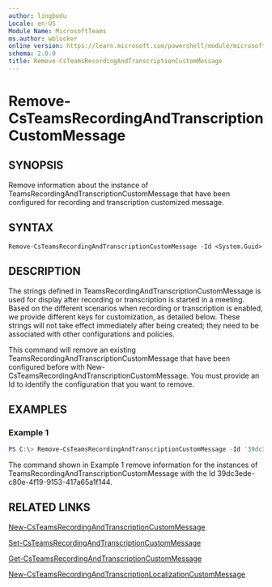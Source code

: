 ```yaml
---
author: lingbodu
Locale: en-US
Module Name: MicrosoftTeams
ms.author: wblocker
online version: https://learn.microsoft.com/powershell/module/microsoftteams/Remove-CsTeamsRecordingAndTranscriptionCustomMessage
schema: 2.0.0
title: Remove-CsTeamsRecordingAndTranscriptionCustomMessage
---
```


# Remove-CsTeamsRecordingAndTranscriptionCustomMessage

## SYNOPSIS

Remove information about the instance of TeamsRecordingAndTranscriptionCustomMessage that have been configured for recording and transcription customized message.
## SYNTAX

```
Remove-CsTeamsRecordingAndTranscriptionCustomMessage -Id <System.Guid>
```

## DESCRIPTION
The strings defined in TeamsRecordingAndTranscriptionCustomMessage is used for display after recording or transcription is started in a meeting. 
Based on the different scenarios when recording or transcription is enabled, we provide different keys for customization, as detailed below. 
These strings will not take effect immediately after being created; they need to be associated with other configurations and policies.

This command will remove an existing TeamsRecordingAndTranscriptionCustomMessage that have been configured before with New-CsTeamsRecordingAndTranscriptionCustomMessage. You must provide an Id to identify the configuration that you want to remove.

## EXAMPLES

### Example 1
```powershell
PS C:\> Remove-CsTeamsRecordingAndTranscriptionCustomMessage -Id '39dc3ede-c80e-4f19-9153-417a65a1f144'
```
The command shown in Example 1 remove information for the instances of TeamsRecordingAndTranscriptionCustomMessage with the Id 39dc3ede-c80e-4f19-9153-417a65a1f144.

## RELATED LINKS
[New-CsTeamsRecordingAndTranscriptionCustomMessage](https://learn.microsoft.com/powershell/module/microsoftteams/new-CsTeamsRecordingAndTranscriptionCustomMessage)

[Set-CsTeamsRecordingAndTranscriptionCustomMessage](https://learn.microsoft.com/powershell/module/microsoftteams/set-CsTeamsRecordingAndTranscriptionCustomMessage)

[Get-CsTeamsRecordingAndTranscriptionCustomMessage](https://learn.microsoft.com/powershell/module/microsoftteams/Get-CsTeamsRecordingAndTranscriptionCustomMessage)

[New-CsTeamsRecordingAndTranscriptionLocalizationCustomMessage](https://learn.microsoft.com/powershell/module/microsoftteams/new-CsTeamsRecordingAndTranscriptionLocalizationCustomMessage)
